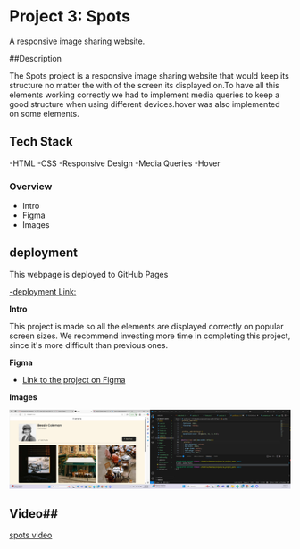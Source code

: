 # Project 3: Spots

A responsive image sharing website.

##Description

The Spots project is a responsive image sharing website that would keep its structure no matter the with of the screen its displayed on.To have all this elements working correctly we had to implement media queries to keep a good structure when using different devices.hover was also implemented on some elements.

## Tech Stack

-HTML
-CSS
-Responsive Design
-Media Queries
-Hover

### Overview

- Intro
- Figma
- Images

## deployment

This webpage is deployed to GitHub Pages

[-deployment Link:](https://victor-187.github.io/se_project_spots/)

**Intro**

This project is made so all the elements are displayed correctly on popular screen sizes. We recommend investing more time in completing this project, since it's more difficult than previous ones.

**Figma**

- [Link to the project on Figma](https://www.figma.com/file/BBNm2bC3lj8QQMHlnqRsga/Sprint-3-Project-%E2%80%94-Spots?type=design&node-id=2%3A60&mode=design&t=afgNFybdorZO6cQo-1)

**Images**

![Spots ](/images/Spots-ss.png)

## Video##

[spots video](https://drive.google.com/file/d/1iBTRNGnnSpkAoQU-rI4T0xryXV3KRCTX/view?usp=sharing)
